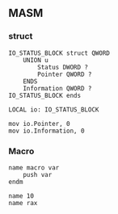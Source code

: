 ## MASM

### struct
```assembly
IO_STATUS_BLOCK struct QWORD
	UNION u
		Status DWORD ?
		Pointer QWORD ?
	ENDS
	Information QWORD ?
IO_STATUS_BLOCK ends

LOCAL io: IO_STATUS_BLOCK

mov io.Pointer, 0
mov io.Information, 0
```
### Macro
```assembly
name macro var
	push var
endm

name 10
name rax
```
